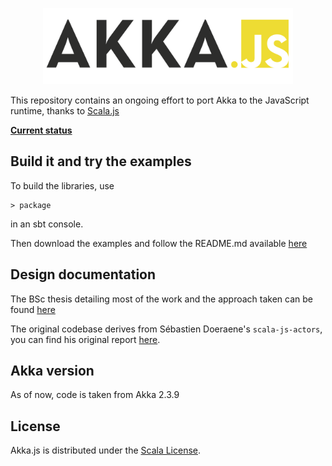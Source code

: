 <p align="center">
<img width="400" src="logo/akkajs.png">
</p>

This repository contains an ongoing effort to port Akka to the JavaScript runtime, thanks to [Scala.js](http://scala-js.org)

**[Current status](https://github.com/unicredit/akka.js/issues/4)**

## Build it and try the examples

To build the libraries, use

    > package

in an sbt console.

Then download the examples and follow the README.md available [here](https://github.com/unicredit/akka.js-examples)

## Design documentation

The BSc thesis detailing most of the work and the approach taken can be found [here](pdf/thesis.pdf)

The original codebase derives from Sébastien Doeraene's `scala-js-actors`, you can find his original report [here](http://lampwww.epfl.ch/~doeraene/scalajs-actors-design.pdf).

## Akka version

As of now, code is taken from Akka 2.3.9 

## License

Akka.js is distributed under the
[Scala License](http://www.scala-lang.org/license.html).
